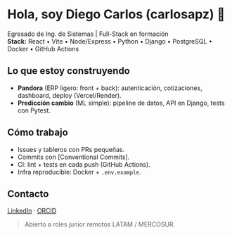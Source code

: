 # Hola, soy Diego Carlos (carlosapz) 👋

Egresado de Ing. de Sistemas | Full-Stack en formación  
**Stack:** React • Vite • Node/Express • Python • Django • PostgreSQL • Docker • GitHub Actions

## Lo que estoy construyendo
- **Pandora** (ERP ligero: front + back): autenticación, cotizaciones, dashboard, deploy (Vercel/Render).  
- **Predicción cambio** (ML simple): pipeline de datos, API en Django, tests con Pytest.

## Cómo trabajo
- Issues y tableros con PRs pequeñas.
- Commits con [Conventional Commits].
- CI: lint + tests en cada push (GitHub Actions).
- Infra reproducible: Docker + `.env.example`.

## Contacto
[LinkedIn](https://www.linkedin.com/in/diego-carlos-rojas-apaza-90b4a3252) · [ORCID](https://orcid.org/0009-0000-8091-6243)

> Abierto a roles junior remotos LATAM / MERCOSUR.
